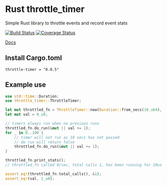 # Rust throttle_timer
Simple Rust library to throttle events and record event stats

[![Build Status](https://travis-ci.org/benjaminmcdonald/rust-throttle_timer.svg?branch=master)](https://travis-ci.org/benjaminmcdonald/rust-throttle_timer) [![Coverage Status](https://coveralls.io/repos/github/benjaminmcdonald/rust-throttle_timer/badge.svg?branch=master)](https://coveralls.io/github/benjaminmcdonald/rust-throttle_timer?branch=master)

[Docs](https://docs.rs/throttle-timer/0.0.5/throttle_timer/)

## Install Cargo.toml
```
throttle-timer = "0.0.5"
```

## Example use
```rust
use std::time::Duration;
use throttle_timer::ThrottleTimer;

let mut throttled_fn = ThrottleTimer::new(Duration::from_secs(10_u64), &"throttled_fn");
let mut val = 0_u8;

// timers always run when no previous runs
throttled_fn.do_run(&mut || val += 1);
for _ in 0..100 {
    // timer will not run as 10 secs has not passed
    // do run will return false
    throttled_fn.do_run(&mut || val += 1);
}

throttled_fn.print_stats();
// throttled_fn called 0/sec, total calls 1, has been running for 10us

assert_eq!(throttled_fn.total_calls(), &1);
assert_eq!(val, 1_u8);
```